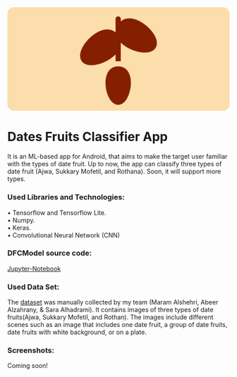<img src="Images/df_header_v3.png" width="1100">


# Dates Fruits Classifier App

It is an ML-based app for Android, that aims to make the target user familiar with the types of date fruit. Up to now, the app can classify three types of date fruit (Ajwa, Sukkary Mofetil, and Rothana). Soon, it will support more types.

### Used Libraries and Technologies:
•	Tensorflow and Tensorflow Lite.\
•	Numpy.\
•	Keras.\
•	Convolutional Neural Network (CNN)

### DFCModel source code:
[Jupyter-Notebook](https://bit.ly/cnnsDFs)
### Used Data Set:
The [dataset](https://bit.ly/DFsDataset) was manually collected by my team (Maram Alshehri, Abeer Alzahrany, & Sara Alhadrami). It contains images of three types of date fruits(Ajwa, Sukkary Mofetil, and Rothan). The images include different scenes such as an image that includes one date fruit, a group of date fruits, date fruits with white background, or on a plate. 


### Screenshots:
Coming soon!
